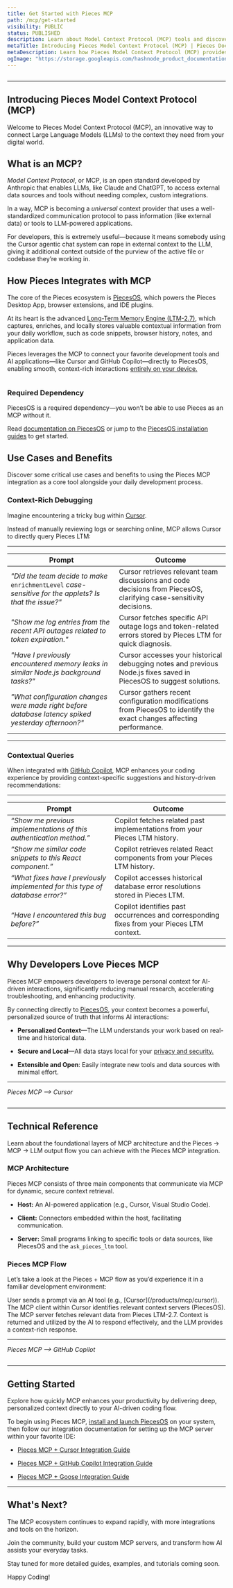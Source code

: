 ```yaml
---
title: Get Started with Pieces MCP
path: /mcp/get-started
visibility: PUBLIC
status: PUBLISHED
description: Learn about Model Context Protocol (MCP) tools and discover how Pieces integrates the Long-Term Memory Engine (LTM-2.7) into your favorite IDEs and code editors.
metaTitle: Introducing Pieces Model Context Protocol (MCP) | Pieces Docs
metaDescription: Learn how Pieces Model Context Protocol (MCP) provides relevant workflow context to various IDE integrations. Explore the benefits of MCP for developers and teams.
ogImage: "https://storage.googleapis.com/hashnode_product_documentation_assets/og_images/MCP/mcp.png"
---
```


<Image src="https://storage.googleapis.com/hashnode_product_documentation_assets/mcp_documentation/introducing_pieces_mcp/mcp.png" alt="" align="center" fullwidth="true" />

***

## Introducing Pieces Model Context Protocol (MCP)

Welcome to Pieces Model Context Protocol (MCP), an innovative way to connect Large Language Models (LLMs) to the context they need from your digital world.

## What is an MCP?

*Model Context Protocol*, or MCP, is an open standard developed by Anthropic that enables LLMs, like Claude and ChatGPT, to access external data sources and tools without needing complex, custom integrations.

In a way, MCP is becoming a *universal* context provider that uses a well-standardized communication protocol to pass information (like external data) or tools to LLM-powered applications.

For developers, this is extremely useful—because it means somebody using the Cursor agentic chat system can rope in external context to the LLM, giving it additional context outside of the purview of the active file or codebase they’re working in.

## How Pieces Integrates with MCP

The core of the Pieces ecosystem is [PiecesOS](/products/core-dependencies/pieces-os), which powers the Pieces Desktop App, browser extensions, and IDE plugins.

At its heart is the advanced [Long-Term Memory Engine (LTM-2.7)](/products/core-dependencies/pieces-os#ltm-25), which captures, enriches, and locally stores valuable contextual information from your daily workflow, such as code snippets, browser history, notes, and application data.

Pieces leverages the MCP to connect your favorite development tools and AI applications—like Cursor and GitHub Copilot—directly to PiecesOS, enabling smooth, context-rich interactions [entirely on your device.](/products/privacy-security-your-data#data-storage--control)

<Image src="https://storage.googleapis.com/hashnode_product_documentation_assets/mcp_documentation/introducing_pieces_mcp/mcp-diagram.png" alt="" align="center" fullwidth="true" />

### Required Dependency

PiecesOS is a required dependency—you won’t be able to use Pieces as an MCP without it.

Read [documentation on PiecesOS](/products/core-dependencies/pieces-os) or jump to the [PiecesOS installation guides](/products/core-dependencies/pieces-os/manual-installation#manual-download--installation) to get started.

## Use Cases and Benefits

Discover some critical use cases and benefits to using the Pieces MCP integration as a core tool alongside your daily development process.

### Context-Rich Debugging

Imagine encountering a tricky bug within [Cursor](/products/mcp/cursor).

Instead of manually reviewing logs or searching online, MCP allows Cursor to directly query Pieces LTM:

***

| **Prompt**                                                                                             | **Outcome**                                                                                                          |
| ------------------------------------------------------------------------------------------------------ | -------------------------------------------------------------------------------------------------------------------- |
| *"Did the team decide to make* `enrichmentLevel` *case-sensitive for the applets? Is that the issue?"* | Cursor retrieves relevant team discussions and code decisions from PiecesOS, clarifying case-sensitivity decisions.  |
| *"Show me log entries from the recent API outages related to token expiration."*                       | Cursor fetches specific API outage logs and token-related errors stored by Pieces LTM for quick diagnosis.           |
| *"Have I previously encountered memory leaks in similar Node.js background tasks?"*                    | Cursor accesses your historical debugging notes and previous Node.js fixes saved in PiecesOS to suggest solutions.   |
| *"What configuration changes were made right before database latency spiked yesterday afternoon?"*     | Cursor gathers recent configuration modifications from PiecesOS to identify the exact changes affecting performance. |

***

### Contextual Queries

When integrated with [GitHub Copilot](/products/mcp/github-copilot), MCP enhances your coding experience by providing context-specific suggestions and history-driven recommendations:

***

| **Prompt**                                                                    | **Outcome**                                                                               |
| ----------------------------------------------------------------------------- | ----------------------------------------------------------------------------------------- |
| *“Show me previous implementations of this authentication method.”*           | Copilot fetches related past implementations from your Pieces LTM history.                |
| *“Show me similar code snippets to this React component.”*                    | Copilot retrieves related React components from your Pieces LTM history.                  |
| *“What fixes have I previously implemented for this type of database error?”* | Copilot accesses historical database error resolutions stored in Pieces LTM.              |
| *“Have I encountered this bug before?”*                                       | Copilot identifies past occurrences and corresponding fixes from your Pieces LTM context. |

***

## Why Developers Love Pieces MCP

Pieces MCP empowers developers to leverage personal context for AI-driven interactions, significantly reducing manual research, accelerating troubleshooting, and enhancing productivity.

By connecting directly to [PiecesOS](/products/core-dependencies/pieces-os), your context becomes a powerful, personalized source of truth that informs AI interactions:

* **Personalized Context**—The LLM understands your work based on real-time and historical data.

* **Secure and Local**—All data stays local for your [privacy and security.](/products/privacy-security-your-data)

* **Extensible and Open**: Easily integrate new tools and data sources with minimal effort.

***

*Pieces MCP —> Cursor*

<Image src="https://storage.googleapis.com/hashnode_product_documentation_assets/mcp_documentation/introducing_pieces_mcp/cursor_example_chat.png" alt="" align="center" fullwidth="true" />

***

## Technical Reference

Learn about the foundational layers of MCP architecture and the Pieces → MCP → LLM output flow you can achieve with the Pieces MCP integration.

### MCP Architecture

Pieces MCP consists of three main components that communicate via MCP for dynamic, secure context retrieval.

* **Host:** An AI-powered application (e.g., Cursor, Visual Studio Code).

* **Client:** Connectors embedded within the host, facilitating communication.

* **Server:** Small programs linking to specific tools or data sources, like PiecesOS and the `ask_pieces_ltm` tool.

### Pieces MCP Flow

Let’s take a look at the Pieces + MCP flow as you’d experience it in a familiar development environment:

<Steps>
  <Step title="Prompting">
    User sends a prompt via an AI tool (e.g., [Cursor](/products/mcp/cursor)).
  </Step>

  <Step title="Connecting the Dots">
    The MCP client within Cursor identifies relevant context servers (PiecesOS).
  </Step>

  <Step title="Gathering Context">
    The MCP server fetches relevant data from Pieces LTM-2.7.
  </Step>

  <Step title="Generating the Output">
    Context is returned and utilized by the AI to respond effectively, and the LLM provides a context-rich response.
  </Step>
</Steps>

***

*Pieces MCP —> GitHub Copilot*

<Image src="https://storage.googleapis.com/hashnode_product_documentation_assets/mcp_documentation/introducing_pieces_mcp/visualstudio_example_chat.png" alt="" align="center" fullwidth="true" />

***

## Getting Started

Explore how quickly MCP enhances your productivity by delivering deep, personalized context directly to your AI-driven coding flow.

To begin using Pieces MCP, [install and launch PiecesOS](/products/core-dependencies/pieces-os/manual-installation) on your system, then follow our integration documentation for setting up the MCP server within your favorite IDE:

* [Pieces MCP + Cursor Integration Guide](/products/mcp/cursor)

* [Pieces MCP + GitHub Copilot Integration Guide](/products/mcp/github-copilot)

* [Pieces MCP + Goose Integration Guide](/products/mcp/goose)

***

## What's Next?

The MCP ecosystem continues to expand rapidly, with more integrations and tools on the horizon.

Join the community, build your custom MCP servers, and transform how AI assists your everyday tasks.

<Callout type="tip">
  Stay tuned for more detailed guides, examples, and tutorials coming soon.
</Callout>

Happy Coding!